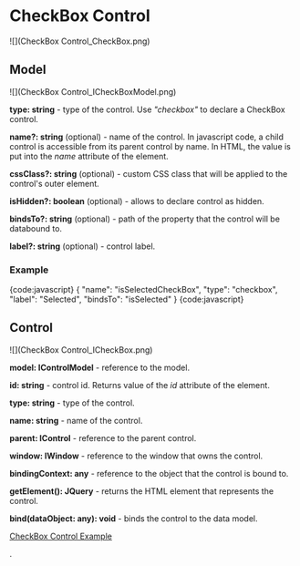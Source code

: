 # CheckBox Control

![](CheckBox Control_CheckBox.png)

## Model

![](CheckBox Control_ICheckBoxModel.png)

**type: string** - type of the control. Use _"checkbox"_ to declare a CheckBox control.

**name?: string** (optional) - name of the control. In javascript code, a child control is accessible from its parent control by name. In HTML, the value is put into the _name_ attribute of the element.

**cssClass?: string** (optional) - custom CSS class that will be applied to the control's outer element.

**isHidden?: boolean** (optional) - allows to declare control as hidden.

**bindsTo?: string** (optional) - path of the property that the control will be databound to.

**label?: string** (optional) - control label.

### Example

{code:javascript}
{
	"name": "isSelectedCheckBox",
	"type": "checkbox",
	"label": "Selected",
	"bindsTo": "isSelected"
}
{code:javascript}

## Control

![](CheckBox Control_ICheckBox.png)

**model: IControlModel** - reference to the model.

**id: string** - control id. Returns value of the _id_ attribute of the element.

**type: string** - type of the control.

**name: string** - name of the control.

**parent: IControl** - reference to the parent control.

**window: IWindow** - reference to the window that owns the control.

**bindingContext: any** - reference to the object that the control is bound to.

**getElement(): JQuery** - returns the HTML element that represents the control.

**bind(dataObject: any): void** - binds the control to the data model.

[CheckBox Control Example](CheckBox-Control-Example)


.